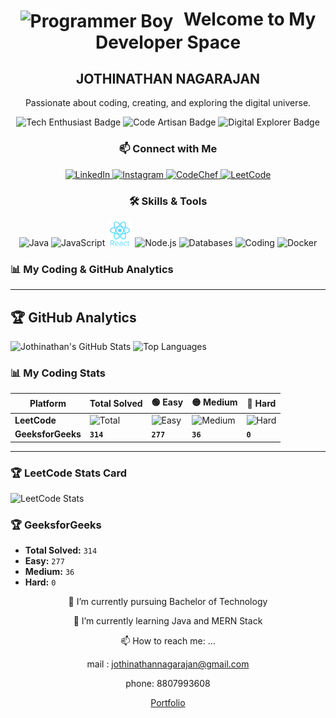 <!-- Title -->
<h1 align="center">
  <img src="https://img.icons8.com/external-flat-juicy-fish/40/external-programmer-coding-and-development-flat-flat-juicy-fish.png" alt="Programmer Boy" style="vertical-align: middle; margin-right: 10px;" />
  Welcome to My Developer Space
</h1>

<h2 align="center">JOTHINATHAN NAGARAJAN</h2>

<!-- Subtitle -->
<p align="center">Passionate about coding, creating, and exploring the digital universe.</p>


<!-- Badges -->
<p align="center">
  <img src="https://img.shields.io/badge/-Tech%20Enthusiast-0055ff?style=for-the-badge&logo=coder&logoColor=white" alt="Tech Enthusiast Badge" />
  <img src="https://img.shields.io/badge/-Code%20Artisan-ffae42?style=for-the-badge&logo=codepen&logoColor=white" alt="Code Artisan Badge" />
  <img src="https://img.shields.io/badge/-Digital%20Explorer-00cc99?style=for-the-badge&logo=expedia&logoColor=white" alt="Digital Explorer Badge" />
</p>

<!-- Contact Me -->
<h3 align="center">📫 Connect with Me</h3>
<p align="center">
  <a href="https://www.linkedin.com/in/jothinathan-nagarajan-34b31024a/" target="_blank">
    <img src="https://img.icons8.com/color/48/000000/linkedin.png" alt="LinkedIn" height="40" width="40" />
  </a>
  <a href="https://www.instagram.com/jothinathannagarajan/" target="_blank">
    <img src="https://img.icons8.com/color/48/000000/instagram-new.png" alt="Instagram" height="40" width="40" />
  </a>
  <a href="https://www.geeksforgeeks.org/user/jothinathan7wsv/" target="_blank">
    <img src="https://upload.wikimedia.org/wikipedia/commons/4/43/GeeksforGeeks.svg" alt="CodeChef" height="40" width="40" />
  </a>
  <a href="https://leetcode.com/u/Jothinathannagarajan/" target="_blank">
    <img src="https://raw.githubusercontent.com/rahuldkjain/github-profile-readme-generator/master/src/images/icons/Social/leet-code.svg" alt="LeetCode" height="40" width="40" />
  </a>
</p>

<!-- Skills -->
<h3 align="center">🛠️ Skills & Tools</h3>
<p align="center">
  <!-- Add icons for your skills and tools here -->
<img src="https://upload.wikimedia.org/wikipedia/en/3/30/Java_programming_language_logo.svg" alt="Java" height="40" width="40" />
  <img src="https://img.icons8.com/color/48/000000/javascript.png" alt="JavaScript" height="40" width="40" />
  <img src="https://raw.githubusercontent.com/devicons/devicon/master/icons/react/react-original-wordmark.svg" alt="React" height="40" width="40" />
  <img src="https://img.icons8.com/color/48/000000/nodejs.png" alt="Node.js" height="40" width="40" />
  <img src="https://img.icons8.com/color/48/000000/database.png" alt="Databases" height="40" width="40" />
  <img src="https://img.icons8.com/color/48/000000/code.png" alt="Coding" height="40" width="40" />
  <img src="https://www.docker.com/wp-content/uploads/2022/03/Moby-logo.png" alt="Docker" height="40" width="40" />




### 📊 My Coding & GitHub Analytics

---

## 🏆 GitHub Analytics

![Jothinathan's GitHub Stats](https://github-readme-stats.vercel.app/api?username=jothinathan423&show_icons=true&theme=tokyonight)
![Top Languages](https://github-readme-stats.vercel.app/api/top-langs/?username=jothinathan423&layout=compact&theme=tokyonight)



### 📊 My Coding Stats

| Platform | Total Solved | 🟢 Easy | 🟡 Medium | 🔴 Hard |
|----------|-------------|---------|-----------|---------|
| **LeetCode** | ![Total](https://img.shields.io/badge/dynamic/json?color=orange&label=&query=totalSolved&url=https://leetcode-stats-api.herokuapp.com/Jothinathannagarajan) | ![Easy](https://img.shields.io/badge/dynamic/json?color=brightgreen&label=&query=easySolved&url=https://leetcode-stats-api.herokuapp.com/Jothinathannagarajan) | ![Medium](https://img.shields.io/badge/dynamic/json?color=yellow&label=&query=mediumSolved&url=https://leetcode-stats-api.herokuapp.com/Jothinathannagarajan) | ![Hard](https://img.shields.io/badge/dynamic/json?color=red&label=&query=hardSolved&url=https://leetcode-stats-api.herokuapp.com/Jothinathannagarajan) |
| **GeeksforGeeks** | **`314`** | **`277`** | **`36`** | **`0`** |

---

### 🏆 LeetCode Stats Card

![LeetCode Stats](https://leetcard.jacoblin.cool/Jothinathannagarajan?theme=dark&font=Baloo%20Paaji&ext=heatmap)

### 🏆 GeeksforGeeks

- **Total Solved:** `314`  
- **Easy:** `277`  
- **Medium:** `36`  
- **Hard:** `0`




</p>
<center> 

🔭 I’m currently pursuing Bachelor of Technology

🌱 I’m currently learning Java and MERN Stack
<!-- 
 👯 I’m looking to collaborate on ...

 🤔 I’m looking for help with ...

 💬 Ask me about ... -->

 📫 How to reach me: ...

 mail : jothinathannagarajan@gmail.com
 
 phone: 8807993608

[Portfolio](https://jothinathan-portfolio.netlify.app/)

<!-- 
 😄 Pronouns: ...
 
 ⚡ Fun fact: ... -->
</center>

<!-- Portfolio Link -->











<!--
## Hi there 👋

**jothinathan423/jothinathan423** is a ✨ _special_ ✨ repository because its `README.md` (this file) appears on your GitHub profile.

Here are some ideas to get you started:

- 🔭 I’m currently working on ...
- 🌱 I’m currently learning ...
- 👯 I’m looking to collaborate on ...
- 🤔 I’m looking for help with ...
- 💬 Ask me about ...
- 📫 How to reach me: ...
- 😄 Pronouns: ...
- ⚡ Fun fact: ...
-->
